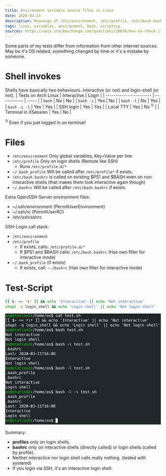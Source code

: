 ```yaml
---
title: Environment variable source files in Linux
date: 2020-03-23
description: Meanings of /etc/environment, /etc/profile, /etc/bash.bashrc and files in $HOME
tags: linux, variables, environment, bash, scripting
sources: https://unix.stackexchange.com/questions/26676/how-to-check-if-a-shell-is-login-interactive-batch
---
```


Some parts of my tests differ from information from other internet sources. May be it's OS related, something changed by time or it's a mistake by someone.

# Shell invokes
Shells have basically two behaviours. Interactive (or not) and login-shell (or not).
| Tests on Arch Linux     | Interactive | Login |
| ----------------------- | ----------- | ----- |
| `bash`                  | No          | No    |
| `bash -i`               | Yes         | No    |
| `bash -l`               | No          | Yes   |
| `bash -i -l`            | Yes         | Yes   |
| SSH login               | Yes         | Yes   |
| Local TTY               | Yes         | No <sup>1)</sup>   |
| Terminal in XSession    | Yes         | No    |

<sup>1)</sup> Even if you just logged in on terminal!  

# Files
* `/etc/environment` Only global variables, Key=Value per line
* `/etc/profile` Only on login shells (Remote like SSH)
  * Runs `/etc/profile.d/*`
* `~/.bash_profile` Will be called after `/etc/profile*` if exists.
* `/etc/bash.bashrc` Is called on existing $PS1 and $BASH even on non interactive shells (that makes them look interactive again though)
* `~/.bashrc`  Will be called after `/etc/bash.bashrc` if exists.

Extra OpenSSH-Server environment files:
* ~/.ssh/environment (PermitUserEnvironment)
* ~/.ssh/rc (PermitUserRC) 
* /etc/ssh/sshrc

SSH-Login call stack:
* `/etc/environment`
* `/etc/profile`
  * If exists, calls: `/etc/profile.d/*`
  * If $PS1 and $BASH calls: `/etc/bash.bashrc` (Has own filter for interactive mode)
* `~/.bash_profile` (if exists)
  * If exists, call: `~./bashrc` (Has own filter for interactive mode)


# Test-Script
```bash
[[ $- == *i* ]] && echo 'Interactive' || echo 'Not interactive'
shopt -q login_shell && echo 'Login shell' || echo 'Not login shell'
```
![Shell demo](test-shell.jpg)

Summary:
- **profiles** only on login shells.
- **bashrc** only on interactive shells (directly called) or login shells (called by profile).
- Neither interactice nor login shell calls really nothing. (tested with systemd)
- If you login via SSH, it's an interactive login shell.

